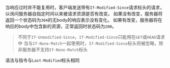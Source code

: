 当响应过时并不能复用时，客户端发送带有`If-Modified-Since`请求标头的请求，以询问服务器自指定时间以来被请求资源是否有改变。
如果没有改变，服务器将返回一个状态码为`304`的无body的响应表示没有变化。
如果有改变，服务器将在响应的body中包含新的资源，正常返回时状态码为`200`。
>不同于`If-Unmodified-Since`，`If-Modified-Since`只能用在`GET`或`HEAD`请求中
>当与`If-None-Match`一起使用时，`If-Modified-Since`标头将被忽略，除非服务器不支持`If-None-Match`标头

语法与指令与`Last-Modified`标头相同